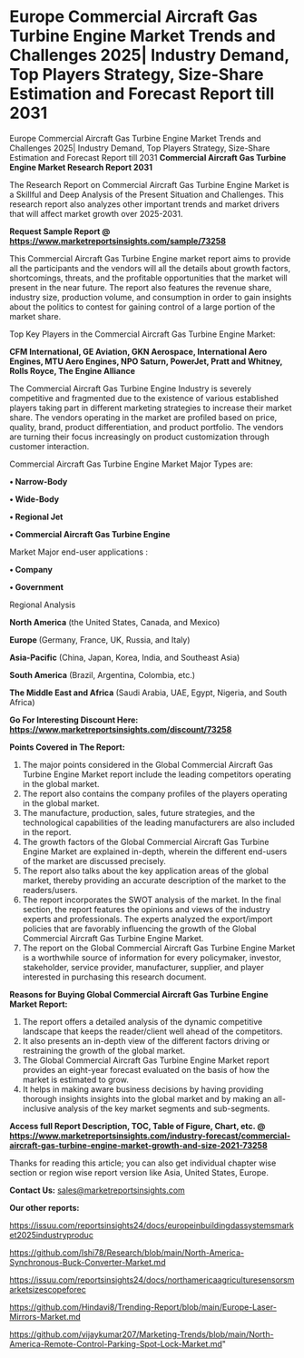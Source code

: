 # Europe Commercial Aircraft Gas Turbine Engine Market Trends and Challenges 2025| Industry Demand, Top Players Strategy, Size-Share Estimation and Forecast Report till 2031
Europe Commercial Aircraft Gas Turbine Engine Market Trends and Challenges 2025| Industry Demand, Top Players Strategy, Size-Share Estimation and Forecast Report till 2031
<strong>Commercial Aircraft Gas Turbine Engine Market Research Report 2031</strong>

The Research Report on Commercial Aircraft Gas Turbine Engine Market is a Skillful and Deep Analysis of the Present Situation and Challenges. This research report also analyzes other important trends and market drivers that will affect market growth over 2025-2031.

<strong>Request Sample Report @ <a href=https://www.marketreportsinsights.com/sample/73258>https://www.marketreportsinsights.com/sample/73258</a></strong>

This Commercial Aircraft Gas Turbine Engine market report aims to provide all the participants and the vendors will all the details about growth factors, shortcomings, threats, and the profitable opportunities that the market will present in the near future. The report also features the revenue share, industry size, production volume, and consumption in order to gain insights about the politics to contest for gaining control of a large portion of the market share.

Top Key Players in the Commercial Aircraft Gas Turbine Engine Market:

<strong>CFM International, GE Aviation, GKN Aerospace, International Aero Engines, MTU Aero Engines, NPO Saturn, PowerJet, Pratt and Whitney, Rolls Royce, The Engine Alliance</strong>

The Commercial Aircraft Gas Turbine Engine Industry is severely competitive and fragmented due to the existence of various established players taking part in different marketing strategies to increase their market share. The vendors operating in the market are profiled based on price, quality, brand, product differentiation, and product portfolio. The vendors are turning their focus increasingly on product customization through customer interaction.

Commercial Aircraft Gas Turbine Engine Market Major Types are:

<strong>• Narrow-Body

• Wide-Body

• Regional Jet

• Commercial Aircraft Gas Turbine Engine</strong>

Market Major end-user applications :

<strong>• Company

• Government</strong>

Regional Analysis

</u><strong><b>North America</b></strong> (the United States, Canada, and Mexico)

<strong><b>Europe </b></strong>(Germany, France, UK, Russia, and Italy)

<strong><b>Asia-Pacific</b></strong> (China, Japan, Korea, India, and Southeast Asia)

<strong><b>South America</b></strong> (Brazil, Argentina, Colombia, etc.)

<strong><b>The Middle East and Africa</b></strong> (Saudi Arabia, UAE, Egypt, Nigeria, and South Africa)

<strong>Go For Interesting Discount Here: <a href=https://www.marketreportsinsights.com/discount/73258>https://www.marketreportsinsights.com/discount/73258</a></strong>

<strong>Points Covered in The Report:</strong>
<ol>
  <li>The major points considered in the Global Commercial Aircraft Gas Turbine Engine Market report include the leading competitors operating in the global market.</li>
  <li>The report also contains the company profiles of the players operating in the global market.</li>
  <li>The manufacture, production, sales, future strategies, and the technological capabilities of the leading manufacturers are also included in the report.</li>
  <li>The growth factors of the Global Commercial Aircraft Gas Turbine Engine Market are explained in-depth, wherein the different end-users of the market are discussed precisely.</li>
  <li>The report also talks about the key application areas of the global market, thereby providing an accurate description of the market to the readers/users.</li>
  <li>The report incorporates the SWOT analysis of the market. In the final section, the report features the opinions and views of the industry experts and professionals. The experts analyzed the export/import policies that are favorably influencing the growth of the Global Commercial Aircraft Gas Turbine Engine Market.</li>
  <li>The report on the Global Commercial Aircraft Gas Turbine Engine Market is a worthwhile source of information for every policymaker, investor, stakeholder, service provider, manufacturer, supplier, and player interested in purchasing this research document.</li>
</ol>
<strong>Reasons for Buying Global Commercial Aircraft Gas Turbine Engine Market Report:</strong>

<ol>
  <li>The report offers a detailed analysis of the dynamic competitive landscape that keeps the reader/client well ahead of the competitors.</li>
  <li>It also presents an in-depth view of the different factors driving or restraining the growth of the global market.</li>
  <li>The Global Commercial Aircraft Gas Turbine Engine Market report provides an eight-year forecast evaluated on the basis of how the market is estimated to grow.</li>
  <li>It helps in making aware business decisions by having providing thorough insights insights into the global market and by making an all-inclusive analysis of the key market segments and sub-segments.</li>
</ol>
<strong>Access full Report Description, TOC, Table of Figure, Chart, etc. @ <a href=https://www.marketreportsinsights.com/industry-forecast/commercial-aircraft-gas-turbine-engine-market-growth-and-size-2021-73258>https://www.marketreportsinsights.com/industry-forecast/commercial-aircraft-gas-turbine-engine-market-growth-and-size-2021-73258</a></strong>


Thanks for reading this article; you can also get individual chapter wise section or region wise report version like Asia, United States, Europe.

<strong>Contact Us:</strong>
sales@marketreportsinsights.com

<strong>Our other reports:</strong>

<a href=https://issuu.com/reportsinsights24/docs/europeinbuildingdassystemsmarket2025industryproduc>https://issuu.com/reportsinsights24/docs/europeinbuildingdassystemsmarket2025industryproduc</a>

<a href=https://github.com/Ishi78/Research/blob/main/North-America-Synchronous-Buck-Converter-Market.md>https://github.com/Ishi78/Research/blob/main/North-America-Synchronous-Buck-Converter-Market.md</a>

<a href=https://issuu.com/reportsinsights24/docs/northamericaagriculturesensorsmarketsizescopeforec>https://issuu.com/reportsinsights24/docs/northamericaagriculturesensorsmarketsizescopeforec</a>

<a href=https://github.com/Hindavi8/Trending-Report/blob/main/Europe-Laser-Mirrors-Market.md>https://github.com/Hindavi8/Trending-Report/blob/main/Europe-Laser-Mirrors-Market.md</a>

<a href=https://github.com/vijaykumar207/Marketing-Trends/blob/main/North-America-Remote-Control-Parking-Spot-Lock-Market.md>https://github.com/vijaykumar207/Marketing-Trends/blob/main/North-America-Remote-Control-Parking-Spot-Lock-Market.md</a>"
